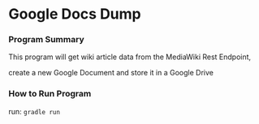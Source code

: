 # Google Docs Dump

### Program Summary

This program will get wiki article data from the MediaWiki Rest Endpoint, 

create a new Google Document and store it in a Google Drive


### How to Run Program

run: `gradle run` 


